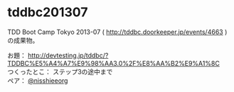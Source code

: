 tddbc201307
===========

TDD Boot Camp Tokyo 2013-07 ( http://tddbc.doorkeeper.jp/events/4663 ) の成果物。

お題： http://devtesting.jp/tddbc/?TDDBC%E5%A4%A7%E9%98%AA3.0%2F%E8%AA%B2%E9%A1%8C  
つくったとこ： ステップ3の途中まで  
ペア： [@nisshieeorg](https://twitter.com/nisshieeorg)
